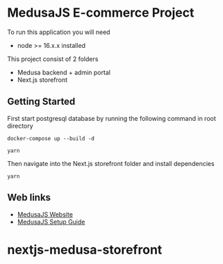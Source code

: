# MedusaJS E-commerce Project

To run this application you will need

- node >= 16.x.x installed

This project consist of 2 folders

- Medusa backend + admin portal
- Next.js storefront

## Getting Started

First start postgresql database by running the following command in root directory

```
docker-compose up --build -d
```

```
yarn
```

Then navigate into the Next.js storefront folder and install dependencies

```
yarn
```

## Web links

- [MedusaJS Website](https://medusajs.com/)
- [MedusaJS Setup Guide](https://docs.medusajs.com/create-medusa-app)

# nextjs-medusa-storefront
